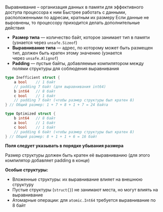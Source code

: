 Выравнивание – организация данных в памяти для эффективного доступа процессора к ним
Быстрее работать с данными, расположенными по адресам, кратным их размеру
Если данные не выровнены, то процессору приходится делать дополнительные действия

- **Размер типа** — количество байт, которое занимает тип в памяти (узнается через `unsafe.Sizeof`)
- **Выравнивание типа** — адрес, по которому может быть размещен тип, должен быть кратен этому значению (узнается через `unsafe.Alignof`)
- **Padding** — пустые байты, добавляемые компилятором между полями структуры для соблюдения выравнивания

```go
type Inefficient struct {
    a bool    // 1 байт
    // padding 7 байт (для выравнивания int64)
    b int64   // 8 байт
    c bool    // 1 байт
    // padding 7 байт (чтобы размер структуры был кратен 8)
} // Общий размер: 1 + 7 + 8 + 1 + 7 = 24 байта

type Optimized struct {
    b int64   // 8 байт
    a bool    // 1 байт
    c bool    // 1 байт
    // padding 6 байт (чтобы размер структуры был кратен 8)
} // Общий размер: 8 + 1 + 1 + 6 = 16 байт
```

**Поля следует указывать в порядке убывания размера**

Размер структуры должен быть кратен её выравниванию (для этого компилятор добавляет padding в конце)

**Особые структуры:**
- Вложенные структуры: их выравнивание влияет на внешнюю структуру
- Пустые структуры (`struct{}`) не занимают места, но могут влиять на выравнивание
- Атомарные операции: для `atomic.Int64` требуется выравнивание по 8 байт

